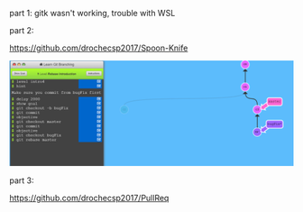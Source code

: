 part 1: gitk wasn't working, trouble with WSL

part 2: 

https://github.com/drochecsp2017/Spoon-Knife

![Screenshot](images/CSCI4966%20--%20lab2-part2.PNG)

part 3:

https://github.com/drochecsp2017/PullReq

